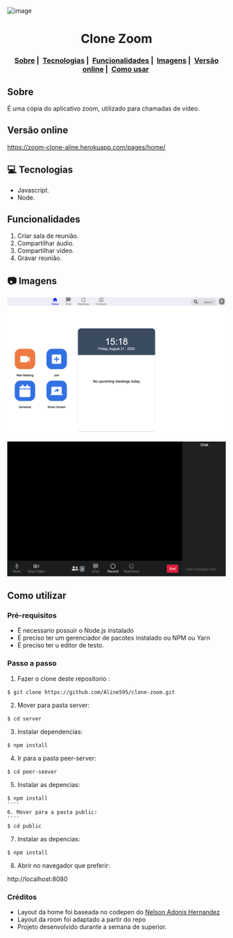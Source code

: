![image](https://user-images.githubusercontent.com/56769013/106368828-828db280-632b-11eb-8e5a-8270730fc90f.png)

<h1 align="center">
 Clone Zoom
</h1>
<h3 align="center">
  <a href="#sobre">Sobre</a>&nbsp;|&nbsp;
  <a href="#computer-tecnologias">Tecnologias</a>&nbsp;|&nbsp;
  <a href="#funcionalidades">Funcionalidades</a>&nbsp;|&nbsp;
  <a href="#camera-imagens">Imagens</a>&nbsp;|&nbsp;
  <a href="#versao-online">Versão online</a>&nbsp;|&nbsp;
<a href="#como-utilizar">Como usar</a>&nbsp;
</h3>

## Sobre
É uma cópia do aplicativo zoom, utilizado para chamadas de vídeo.

## Versão online

https://zoom-clone-aline.herokuapp.com/pages/home/

## :computer: Tecnologias

- Javascript.  
- Node.    

## Funcionalidades
1. Criar sala de reunião.  
2. Compartilhar áudio.   
3. Compartilhar vídeo.  
4. Gravar reunião.    

## :camera: Imagens
![home](https://github.com/Aline595/clone-zoom/blob/master/public/prints/home.png)

![room](https://github.com/Aline595/clone-zoom/blob/master/public/prints/room.png)

## Como utilizar


### Pré-requisitos
  - É necessario possuir o Node.js instalado
  - É preciso ter um gerenciador de pacotes instalado ou NPM ou Yarn
  - É preciso ter u editor de testo.  

  
### Passo a passo
1. Fazer o clone deste repositorio :
````
$ git clone https://github.com/Aline595/clone-zoom.git
````

2. Mover para pasta server:
````
$ cd server
````
3. Instalar dependencias:
````
$ npm install
````

4. Ir para a pasta peer-server:

````
$ cd peer-seever
````
5. Instalar as depencias:
`````
$ npm install
````
6. Mover para a pasta public:
````
$ cd public
`````

7. Instalar as depencias:
````
$ npm install
`````
8. Abrir no navegador que preferir:

http://localhost:8080

### Créditos

- Layout da home foi baseada no codepen do [Nelson Adonis Hernandez
](https://codepen.io/nelsonher019/pen/eYZBqOm)
- Layout da room foi adaptado a partir do repo
- Projeto desenvolvido durante a semana de superior.
